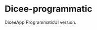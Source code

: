 # Dicee-programmatic
DiceeApp ProgrammaticUI version.


[](https://user-images.githubusercontent.com/63621743/167713198-74856a56-f30a-4fc1-85ca-f301c33a0b65.png)
